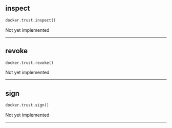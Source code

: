 ## inspect


```python
docker.trust.inspect()
```


Not yet implemented


----

## revoke


```python
docker.trust.revoke()
```


Not yet implemented


----

## sign


```python
docker.trust.sign()
```


Not yet implemented


----

